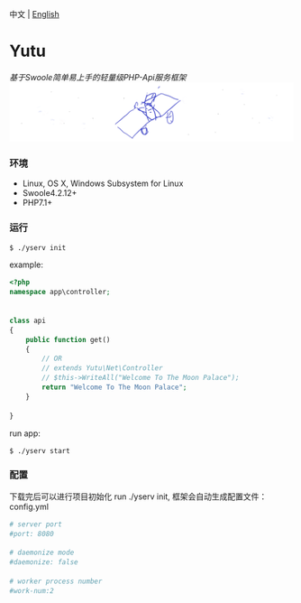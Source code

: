 中文 | [English](./README-EN.md)

Yutu
====
*基于Swoole简单易上手的轻量级PHP-Api服务框架*
![](./logo.png)

### 环境
- Linux, OS X, Windows Subsystem for Linux
- Swoole4.2.12+
- PHP7.1+

### 运行
```sybase
$ ./yserv init
```
example:
```php
<?php
namespace app\controller;


class api 
{
    public function get()
    {
        // OR
        // extends Yutu\Net\Controller
        // $this->WriteAll("Welcome To The Moon Palace");
        return "Welcome To The Moon Palace";
    }

}
```
run app: 
```
$ ./yserv start
```

### 配置
下载完后可以进行项目初始化 run ./yserv init, 框架会自动生成配置文件：config.yml
```yaml
# server port
#port: 8080

# daemonize mode
#daemonize: false

# worker process number
#work-num:2
```